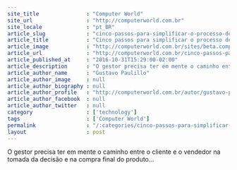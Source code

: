 ```yaml
---
site_title               : "Computer World"
site_url                 : "http://computerworld.com.br"
site_locale              : "pt_BR"
article_slug             : "cinco-passos-para-simplificar-o-processo-de-vendas-em-sua-empresa"
article_title            : "Cinco passos para simplificar o processo de vendas em sua empresa"
article_image            : "http://computerworld.com.br/sites/beta.computerworld.com.br/files/news_articles/labirinto_pacman.jpg"
article_url              : "http://computerworld.com.br/cinco-passos-para-simplificar-o-processo-de-vendas-em-sua-empresa"
article_published_at     : "2016-10-31T15:29:00-02:00"
article_description      : "O gestor precisa ter em mente o caminho entre o cliente e o vendedor na tomada da decisão e na compra final do produto..."
article_author_name      : "Gustavo Paulillo"
article_author_image     : null
article_author_biography : null
article_author_profile   : "http://computerworld.com.br/autor/gustavo-paulillo"
article_author_facebook  : null
article_author_twitter   : null
category                 : ['technology']
tags                     : ['Computer World']
permalink                : "/:categories/cinco-passos-para-simplificar-o-processo-de-vendas-em-sua-empresa/"
layout                   : post
---
```


O gestor precisa ter em mente o caminho entre o cliente e o vendedor na tomada da decisão e na compra final do produto...
